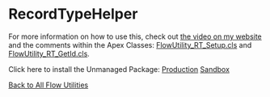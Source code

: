 # RecordTypeHelper
For more information on how to use this, check out [the video on my website](http://brettbarlow.com) and the comments within the Apex Classes: [FlowUtility_RT_Setup.cls](./FlowUtility_RT_Setup.cls) and [FlowUtility_RT_GetId.cls](./FlowUtility_RT_GetId.cls).  

Click here to install the Unmanaged Package: [Production](https://login.salesforce.com/packaging/installPackage.apexp?p0=04t6A0000014AIR)  [Sandbox](https://test.salesforce.com/packaging/installPackage.apexp?p0=04t6A0000014AIR)

[Back to All Flow Utilities](/../../)

